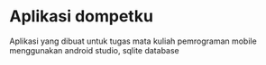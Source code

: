 # Aplikasi dompetku
Aplikasi yang dibuat untuk tugas mata kuliah pemrograman mobile
menggunakan android studio, sqlite database